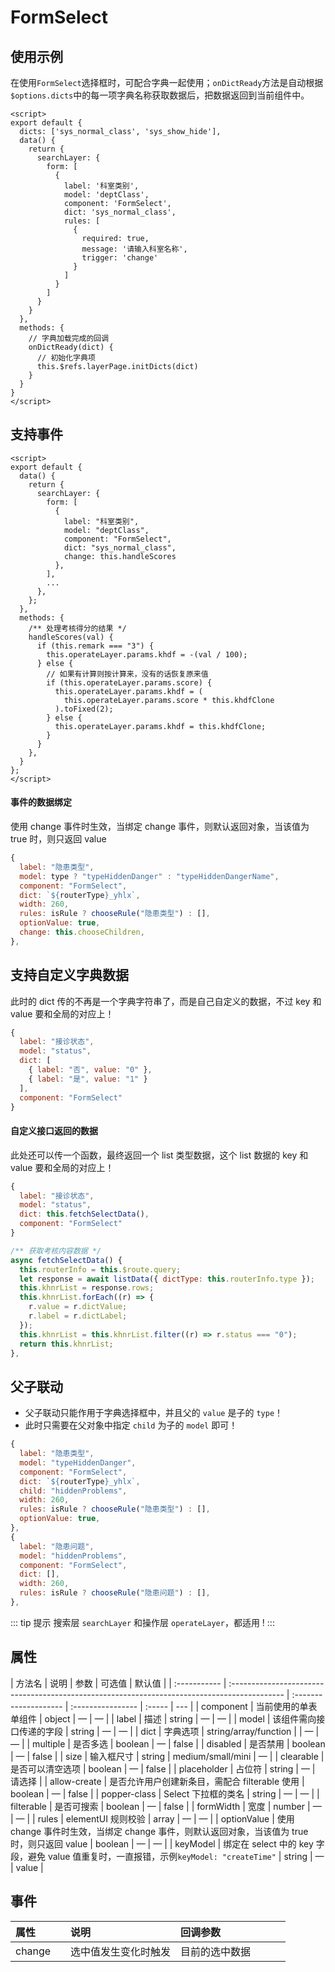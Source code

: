 # FormSelect

## 使用示例

在使用`FormSelect`选择框时，可配合字典一起使用；`onDictReady`方法是自动根据`$options.dicts`中的每一项字典名称获取数据后，把数据返回到当前组件中。

```vue
<script>
export default {
  dicts: ['sys_normal_class', 'sys_show_hide'],
  data() {
    return {
      searchLayer: {
        form: [
          {
            label: '科室类别',
            model: 'deptClass',
            component: 'FormSelect',
            dict: 'sys_normal_class',
            rules: [
              {
                required: true,
                message: '请输入科室名称',
                trigger: 'change'
              }
            ]
          }
        ]
      }
    }
  },
  methods: {
    // 字典加载完成的回调
    onDictReady(dict) {
      // 初始化字典项
      this.$refs.layerPage.initDicts(dict)
    }
  }
}
</script>
```

## 支持事件

```vue
<script>
export default {
  data() {
    return {
      searchLayer: {
        form: [
          {
            label: "科室类别",
            model: "deptClass",
            component: "FormSelect",
            dict: "sys_normal_class",
            change: this.handleScores
          },
        ],
        ...
      },
    };
  },
  methods: {
    /** 处理考核得分的结果 */
    handleScores(val) {
      if (this.remark === "3") {
        this.operateLayer.params.khdf = -(val / 100);
      } else {
        // 如果有计算则按计算来，没有的话恢复原来值
        if (this.operateLayer.params.score) {
          this.operateLayer.params.khdf = (
            this.operateLayer.params.score * this.khdfClone
          ).toFixed(2);
        } else {
          this.operateLayer.params.khdf = this.khdfClone;
        }
      }
    },
  }
};
</script>
```

#### 事件的数据绑定

使用 change 事件时生效，当绑定 change 事件，则默认返回对象，当该值为 true 时，则只返回 value

```js
{
  label: "隐患类型",
  model: type ? "typeHiddenDanger" : "typeHiddenDangerName",
  component: "FormSelect",
  dict: `${routerType}_yhlx`,
  width: 260,
  rules: isRule ? chooseRule("隐患类型") : [],
  optionValue: true,
  change: this.chooseChildren,
},
```

## 支持自定义字典数据

此时的 dict 传的不再是一个字典字符串了，而是自己自定义的数据，不过 key 和 value 要和全局的对应上！

```js
{
  label: "接诊状态",
  model: "status",
  dict: [
    { label: "否", value: "0" },
    { label: "是", value: "1" }
  ],
  component: "FormSelect"
}
```

#### 自定义接口返回的数据

此处还可以传一个函数，最终返回一个 list 类型数据，这个 list 数据的 key 和 value 要和全局的对应上！

```js
{
  label: "接诊状态",
  model: "status",
  dict: this.fetchSelectData(),
  component: "FormSelect"
}

/** 获取考核内容数据 */
async fetchSelectData() {
  this.routerInfo = this.$route.query;
  let response = await listData({ dictType: this.routerInfo.type });
  this.khnrList = response.rows;
  this.khnrList.forEach((r) => {
    r.value = r.dictValue;
    r.label = r.dictLabel;
  });
  this.khnrList = this.khnrList.filter((r) => r.status === "0");
  return this.khnrList;
},
```

## 父子联动

- 父子联动只能作用于字典选择框中，并且父的 `value` 是子的 `type`！
- 此时只需要在父对象中指定 `child` 为子的 `model` 即可！

```js
{
  label: "隐患类型",
  model: "typeHiddenDanger",
  component: "FormSelect",
  dict: `${routerType}_yhlx`,
  child: "hiddenProblems",
  width: 260,
  rules: isRule ? chooseRule("隐患类型") : [],
  optionValue: true,
},
{
  label: "隐患问题",
  model: "hiddenProblems",
  component: "FormSelect",
  dict: [],
  width: 260,
  rules: isRule ? chooseRule("隐患问题") : [],
},
```

::: tip 提示
搜索层 `searchLayer` 和操作层 `operateLayer`，都适用 !
:::

## 属性

| 方法名       | 说明                                                                                         | 参数                  | 可选值            | 默认值 |
| :----------- | :------------------------------------------------------------------------------------------- | :-------------------- | :---------------- | :----- | --- |
| component    | 当前使用的单表单组件                                                                         | object                | —                 | —      |
| label        | 描述                                                                                         | string                | —                 | —      |
| model        | 该组件需向接口传递的字段                                                                     | string                | —                 | —      |
| dict         | 字典选项                                                                                     | string/array/function |                   | —      | —   |
| multiple     | 是否多选                                                                                     | boolean               | —                 | false  |
| disabled     | 是否禁用                                                                                     | boolean               | —                 | false  |
| size         | 输入框尺寸                                                                                   | string                | medium/small/mini | —      |
| clearable    | 是否可以清空选项                                                                             | boolean               | —                 | false  |
| placeholder  | 占位符                                                                                       | string                | —                 | 请选择 |
| allow-create | 是否允许用户创建新条目，需配合 filterable 使用                                               | boolean               | —                 | false  |
| popper-class | Select 下拉框的类名                                                                          | string                | —                 | —      |
| filterable   | 是否可搜索                                                                                   | boolean               | —                 | false  |
| formWidth    | 宽度                                                                                         | number                | —                 | —      |
| rules        | elementUI 规则校验                                                                           | array                 | —                 | —      |
| optionValue  | 使用 change 事件时生效，当绑定 change 事件，则默认返回对象，当该值为 true 时，则只返回 value | boolean               | —                 | —      |
| keyModel     | 绑定在 select 中的 key 字段，避免 value 值重复时，一直报错，示例`keyModel: "createTime"`     | string                | —                 | value  |

## 事件

| 属性   | 说明                 | 回调参数       |
| :----- | :------------------- | :------------- |
| change | 选中值发生变化时触发 | 目前的选中数据 |

<style>
table th:nth-of-type(1) {
    width: 20%;
}
table th:nth-of-type(2) {
    width: 40%;
}
</style>
